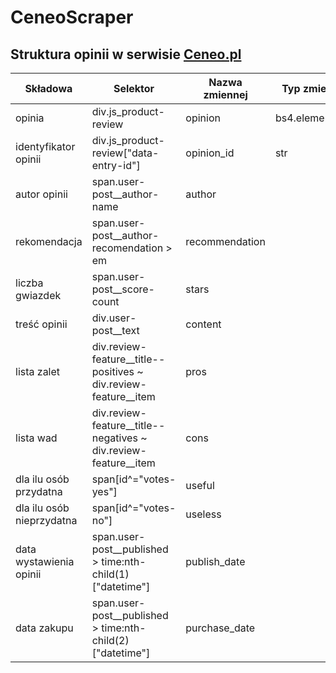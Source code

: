 # CeneoScraper

## Struktura opinii w serwisie [Ceneo.pl](https://www.ceneo.pl/)

|Składowa|Selektor|Nazwa zmiennej|Typ zmiennej|
|--------|--------|--------------|------------|
|opinia|div.js_product-review|opinion|bs4.element.Tag|
|identyfikator opinii|div.js_product-review\["data-entry-id"\]|opinion_id|str|
|autor opinii|span.user-post__author-name|author||
|rekomendacja|span.user-post__author-recomendation > em|recommendation||
|liczba gwiazdek|span.user-post__score-count|stars||
|treść opinii|div.user-post__text|content||
|lista zalet|div.review-feature__title--positives ~ div.review-feature__item|pros||
|lista wad|div.review-feature__title--negatives ~ div.review-feature__item|cons||
|dla ilu osób przydatna|span[id^="votes-yes"]|useful||
|dla ilu osób nieprzydatna|span[id^="votes-no"]|useless||
|data wystawienia opinii|span.user-post__published > time:nth-child(1) ["datetime"]|publish_date||
|data zakupu|span.user-post__published > time:nth-child(2) ["datetime"]|purchase_date||